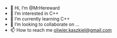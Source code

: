 - 👋 Hi, I’m @MrHereward
- 👀 I’m interested in C++
- 🌱 I’m currently learning C++
- 💞️ I’m looking to collaborate on ...
- 📫 How to reach me oliwier.kaszkiel@gmail.com

<!---
MrHereward/MrHereward is a ✨ special ✨ repository because its `README.md` (this file) appears on your GitHub profile.
You can click the Preview link to take a look at your changes.
--->
